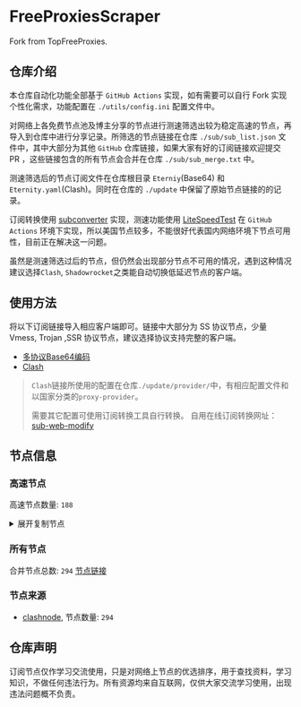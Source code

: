 # FreeProxiesScraper

Fork from TopFreeProxies.

## 仓库介绍
本仓库自动化功能全部基于 `GitHub Actions` 实现，如有需要可以自行 Fork 实现个性化需求，功能配置在 `./utils/config.ini` 配置文件中。

对网络上各免费节点池及博主分享的节点进行测速筛选出较为稳定高速的节点，再导入到仓库中进行分享记录。所筛选的节点链接在仓库 `./sub/sub_list.json` 文件中，其中大部分为其他 `GitHub` 仓库链接，如果大家有好的订阅链接欢迎提交 PR ，这些链接包含的所有节点会合并在仓库 `./sub/sub_merge.txt` 中。

测速筛选后的节点订阅文件在仓库根目录 `Eterniy`(Base64) 和 `Eternity.yaml`(Clash)。同时在仓库的 `./update` 中保留了原始节点链接的的记录。

订阅转换使用 [subconverter](https://github.com/tindy2013/subconverter) 实现，测速功能使用 [LiteSpeedTest](https://github.com/xxf098/LiteSpeedTest) 在 `GitHub Actions` 环境下实现，所以美国节点较多，不能很好代表国内网络环境下节点可用性，目前正在解决这一问题。

虽然是测速筛选过后的节点，但仍然会出现部分节点不可用的情况，遇到这种情况建议选择`Clash`, `Shadowrocket`之类能自动切换低延迟节点的客户端。

## 使用方法
将以下订阅链接导入相应客户端即可。链接中大部分为 SS 协议节点，少量 Vmess, Trojan ,SSR 协议节点，建议选择协议支持完整的客户端。

- [多协议Base64编码](https://raw.githubusercontent.com/caijh/FreeProxiesScraper/master/Eternity)
- [Clash](https://raw.githubusercontent.com/caijh/FreeProxiesScraper/master/Eternity.yaml)

>`Clash`链接所使用的配置在仓库`./update/provider/`中，有相应配置文件和以国家分类的`proxy-provider`。
>
>需要其它配置可使用订阅转换工具自行转换。
>自用在线订阅转换网址：[sub-web-modify](https://sub.v1.mk/)

## 节点信息
### 高速节点
高速节点数量: `188`
<details>
  <summary>展开复制节点</summary>

    vmess://eyJ2IjoiMiIsInBzIjoiMDQtMDAwLUpQIiwiYWRkIjoianAtMS5hbmV3c3RhcnQuY3lvdSIsInBvcnQiOiI1MDYxIiwidHlwZSI6Im5vbmUiLCJpZCI6ImIyMzcxYTEwLWUxMTUtMzg3OS1iODcyLTk1ZWFlNjFhMjJmNSIsImFpZCI6IjAiLCJuZXQiOiJ3cyIsInBhdGgiOiIvIiwiaG9zdCI6ImpwLTEuYW5ld3N0YXJ0LmN5b3UiLCJ0bHMiOiJ0bHMifQ==
    vmess://eyJ2IjoiMiIsInBzIjoiMDQtMDAzLU5PV0hFUkUiLCJhZGQiOiJ1czYtMS5hbmV3c3RhcnQuY3lvdSIsInBvcnQiOiI1MDYxIiwidHlwZSI6Im5vbmUiLCJpZCI6ImIyMzcxYTEwLWUxMTUtMzg3OS1iODcyLTk1ZWFlNjFhMjJmNSIsImFpZCI6IjAiLCJuZXQiOiJ3cyIsInBhdGgiOiIvIiwiaG9zdCI6InVzNi0xLmFuZXdzdGFydC5jeW91IiwidGxzIjoidGxzIn0=
    vmess://eyJ2IjoiMiIsInBzIjoiMDQtMDA0LVJFTEFZIiwiYWRkIjoiczMuZGItbGluazAxLnRvcCIsInBvcnQiOiIyMDUyIiwidHlwZSI6Im5vbmUiLCJpZCI6ImM0MGZjYmY1LWQxOGUtM2QxNi1iZjQ1LWZiMTdlM2E2NWI4OSIsImFpZCI6IjAiLCJuZXQiOiJ3cyIsInBhdGgiOiIvZGFiYWkuaW4xMDQuMTYuMjIuMTcyIiwiaG9zdCI6InMzLmRiLWxpbmswMS50b3AiLCJ0bHMiOiIifQ==
    vmess://eyJ2IjoiMiIsInBzIjoiMDQtMDA1LVJFTEFZIiwiYWRkIjoiczQuY24tZGIudG9wIiwicG9ydCI6IjIwNTIiLCJ0eXBlIjoibm9uZSIsImlkIjoiYzQwZmNiZjUtZDE4ZS0zZDE2LWJmNDUtZmIxN2UzYTY1Yjg5IiwiYWlkIjoiMCIsIm5ldCI6IndzIiwicGF0aCI6Ii9kYWJhaS5pbjEwNC4yMC41OC45MyIsImhvc3QiOiJzNC5jbi1kYi50b3AiLCJ0bHMiOiIifQ==
    vmess://eyJ2IjoiMiIsInBzIjoiMDQtMDA2LVJFTEFZIiwiYWRkIjoiczIuZGItbGluazAxLnRvcCIsInBvcnQiOiI4ODgwIiwidHlwZSI6Im5vbmUiLCJpZCI6ImM0MGZjYmY1LWQxOGUtM2QxNi1iZjQ1LWZiMTdlM2E2NWI4OSIsImFpZCI6IjAiLCJuZXQiOiJ3cyIsInBhdGgiOiIvZGFiYWkuaW4xMDQuMTguMTY2LjE4NyIsImhvc3QiOiJzMi5kYi1saW5rMDEudG9wIiwidGxzIjoiIn0=
    vmess://eyJ2IjoiMiIsInBzIjoiMDQtMDA3LVJFTEFZIiwiYWRkIjoiczEuZGItbGluazAxLnRvcCIsInBvcnQiOiIyMDUyIiwidHlwZSI6Im5vbmUiLCJpZCI6ImM0MGZjYmY1LWQxOGUtM2QxNi1iZjQ1LWZiMTdlM2E2NWI4OSIsImFpZCI6IjAiLCJuZXQiOiJ3cyIsInBhdGgiOiIvZGFiYWkuaW4xMDQuMjEuMTIyLjY1IiwiaG9zdCI6InMxLmRiLWxpbmswMS50b3AiLCJ0bHMiOiIifQ==
    vmess://eyJ2IjoiMiIsInBzIjoiMDQtMDA4LVJFTEFZIiwiYWRkIjoiczQuZGItbGluazAxLnRvcCIsInBvcnQiOiIyMDUyIiwidHlwZSI6Im5vbmUiLCJpZCI6ImM0MGZjYmY1LWQxOGUtM2QxNi1iZjQ1LWZiMTdlM2E2NWI4OSIsImFpZCI6IjAiLCJuZXQiOiJ3cyIsInBhdGgiOiIvZGFiYWkuaW4xNzIuNjcuNTAuMTIyIiwiaG9zdCI6InM0LmRiLWxpbmswMS50b3AiLCJ0bHMiOiIifQ==
    vmess://eyJ2IjoiMiIsInBzIjoiMDQtMDA5LVJFTEFZIiwiYWRkIjoiczMuY24tZGIudG9wIiwicG9ydCI6IjIwODYiLCJ0eXBlIjoibm9uZSIsImlkIjoiYzQwZmNiZjUtZDE4ZS0zZDE2LWJmNDUtZmIxN2UzYTY1Yjg5IiwiYWlkIjoiMCIsIm5ldCI6IndzIiwicGF0aCI6Ii9kYWJhaS5pbjE3Mi42Ny4zLjI3IiwiaG9zdCI6InMzLmNuLWRiLnRvcCIsInRscyI6IiJ9
    vmess://eyJ2IjoiMiIsInBzIjoiMDQtMDEwLVJFTEFZIiwiYWRkIjoiczIuZGItbGluazAxLnRvcCIsInBvcnQiOiIyMDg2IiwidHlwZSI6Im5vbmUiLCJpZCI6ImM0MGZjYmY1LWQxOGUtM2QxNi1iZjQ1LWZiMTdlM2E2NWI4OSIsImFpZCI6IjAiLCJuZXQiOiJ3cyIsInBhdGgiOiIvZGFiYWkuaW4xNzIuNjQuNDUuMTQ4IiwiaG9zdCI6InMyLmRiLWxpbmswMS50b3AiLCJ0bHMiOiIifQ==
    trojan://b2971728-794e-37a1-a7fa-5aa6ea91f51d@43.100.9.65:443?allowInsecure=1&sni=steamcdn-a.akamaihd.net#04-110-CN
    trojan://b2971728-794e-37a1-a7fa-5aa6ea91f51d@qoi.smp-paymentservices-apple.com:8443?allowInsecure=1&sni=www.microsoft365.com#04-111-HK
    trojan://b2971728-794e-37a1-a7fa-5aa6ea91f51d@qfb.smp-paymentservices-apple.com:8443?allowInsecure=1&sni=upos-hz-mirrorakam.akamaized.net#04-112-HK
    trojan://b2971728-794e-37a1-a7fa-5aa6ea91f51d@47.245.40.60:28472?allowInsecure=1&sni=origin-a.akamaihd.net#04-113-JP
    trojan://b2971728-794e-37a1-a7fa-5aa6ea91f51d@47.245.31.103:28465?allowInsecure=1&sni=cloudsync-prod.s3.amazonaws.com#04-114-JP
    trojan://b2971728-794e-37a1-a7fa-5aa6ea91f51d@103.136.185.28:447?allowInsecure=1&sni=steampipe.akamaized.net#04-115-US
    vmess://eyJ2IjoiMiIsInBzIjoiMDQtMTE2LUNOIiwiYWRkIjoiMTIubWFtYW1hamQuc2l0ZSIsInBvcnQiOiIyMzYxMiIsInR5cGUiOiJub25lIiwiaWQiOiIxNzlkOTU0Yi1lNzZlLTNmYzEtOGRkYi00MzYzODdlYzA0YzciLCJhaWQiOiIyIiwibmV0Ijoid3MiLCJwYXRoIjoiLyIsImhvc3QiOiIxMi5tYW1hbWFqZC5zaXRlIiwidGxzIjoiIn0=
    vmess://eyJ2IjoiMiIsInBzIjoiMDQtMTE3LUNOIiwiYWRkIjoiMTcubWFtYW1hamQuc2l0ZSIsInBvcnQiOiIyMzYxNyIsInR5cGUiOiJub25lIiwiaWQiOiIxNzlkOTU0Yi1lNzZlLTNmYzEtOGRkYi00MzYzODdlYzA0YzciLCJhaWQiOiIyIiwibmV0Ijoid3MiLCJwYXRoIjoiLyIsImhvc3QiOiIxNy5tYW1hbWFqZC5zaXRlIiwidGxzIjoiIn0=
    vmess://eyJ2IjoiMiIsInBzIjoiMDQtMTE4LUNOIiwiYWRkIjoiMTEubWFtYW1hamQuc2l0ZSIsInBvcnQiOiIyMzYxMSIsInR5cGUiOiJub25lIiwiaWQiOiIxNzlkOTU0Yi1lNzZlLTNmYzEtOGRkYi00MzYzODdlYzA0YzciLCJhaWQiOiIyIiwibmV0Ijoid3MiLCJwYXRoIjoiLyIsImhvc3QiOiIxMS5tYW1hbWFqZC5zaXRlIiwidGxzIjoiIn0=
    vmess://eyJ2IjoiMiIsInBzIjoiMDQtMTE5LUNOIiwiYWRkIjoiMTkubWFtYW1hamQuc2l0ZSIsInBvcnQiOiIyMzYxOSIsInR5cGUiOiJub25lIiwiaWQiOiIxNzlkOTU0Yi1lNzZlLTNmYzEtOGRkYi00MzYzODdlYzA0YzciLCJhaWQiOiIyIiwibmV0Ijoid3MiLCJwYXRoIjoiLyIsImhvc3QiOiIxOS5tYW1hbWFqZC5zaXRlIiwidGxzIjoiIn0=
    vmess://eyJ2IjoiMiIsInBzIjoiMDQtMTIwLUNOIiwiYWRkIjoiMTYubWFtYW1hamQuc2l0ZSIsInBvcnQiOiIyMzYxNiIsInR5cGUiOiJub25lIiwiaWQiOiIxNzlkOTU0Yi1lNzZlLTNmYzEtOGRkYi00MzYzODdlYzA0YzciLCJhaWQiOiIyIiwibmV0Ijoid3MiLCJwYXRoIjoiLyIsImhvc3QiOiIxNi5tYW1hbWFqZC5zaXRlIiwidGxzIjoiIn0=
    vmess://eyJ2IjoiMiIsInBzIjoiMDQtMTIxLUNOIiwiYWRkIjoiMTgubWFtYW1hamQuc2l0ZSIsInBvcnQiOiIyMzYxOCIsInR5cGUiOiJub25lIiwiaWQiOiIxNzlkOTU0Yi1lNzZlLTNmYzEtOGRkYi00MzYzODdlYzA0YzciLCJhaWQiOiIyIiwibmV0Ijoid3MiLCJwYXRoIjoiLyIsImhvc3QiOiIxOC5tYW1hbWFqZC5zaXRlIiwidGxzIjoiIn0=
    vmess://eyJ2IjoiMiIsInBzIjoiMDQtMTIyLUNOIiwiYWRkIjoiMTUubWFtYW1hamQuc2l0ZSIsInBvcnQiOiIyMzYxNSIsInR5cGUiOiJub25lIiwiaWQiOiIxNzlkOTU0Yi1lNzZlLTNmYzEtOGRkYi00MzYzODdlYzA0YzciLCJhaWQiOiIyIiwibmV0Ijoid3MiLCJwYXRoIjoiLyIsImhvc3QiOiIxNS5tYW1hbWFqZC5zaXRlIiwidGxzIjoiIn0=
    vmess://eyJ2IjoiMiIsInBzIjoiMDQtMTIzLUNOIiwiYWRkIjoiNS5tYW1hbWFqZC5zaXRlIiwicG9ydCI6IjIzNjA1IiwidHlwZSI6Im5vbmUiLCJpZCI6IjE3OWQ5NTRiLWU3NmUtM2ZjMS04ZGRiLTQzNjM4N2VjMDRjNyIsImFpZCI6IjIiLCJuZXQiOiJ3cyIsInBhdGgiOiIvIiwiaG9zdCI6IjUubWFtYW1hamQuc2l0ZSIsInRscyI6IiJ9
    vmess://eyJ2IjoiMiIsInBzIjoiMDQtMTI0LUNOIiwiYWRkIjoiMTMubWFtYW1hamQuc2l0ZSIsInBvcnQiOiIyMzYxMyIsInR5cGUiOiJub25lIiwiaWQiOiIxNzlkOTU0Yi1lNzZlLTNmYzEtOGRkYi00MzYzODdlYzA0YzciLCJhaWQiOiIyIiwibmV0Ijoid3MiLCJwYXRoIjoiLyIsImhvc3QiOiIxMy5tYW1hbWFqZC5zaXRlIiwidGxzIjoiIn0=
    vmess://eyJ2IjoiMiIsInBzIjoiMDQtMTI1LUNOIiwiYWRkIjoiMTQubWFtYW1hamQuc2l0ZSIsInBvcnQiOiIyMzYxNCIsInR5cGUiOiJub25lIiwiaWQiOiIxNzlkOTU0Yi1lNzZlLTNmYzEtOGRkYi00MzYzODdlYzA0YzciLCJhaWQiOiIyIiwibmV0Ijoid3MiLCJwYXRoIjoiLyIsImhvc3QiOiIxNC5tYW1hbWFqZC5zaXRlIiwidGxzIjoiIn0=
    ss://YWVzLTI1Ni1jZmI6eWlqaWFuMDUwMw@43.203.219.33:443#05-133-KR
    vmess://eyJ2IjoiMiIsInBzIjoiMDUtMTM0LUNOIiwiYWRkIjoidjI1LmhlZHVpYW4ubGluayIsInBvcnQiOiIzMDgyNSIsInR5cGUiOiJub25lIiwiaWQiOiJjYmIzZjg3Ny1kMWZiLTM0NGMtODdhOS1kMTUzYmZmZDU0ODQiLCJhaWQiOiIyIiwibmV0Ijoid3MiLCJwYXRoIjoiL29vb28iLCJob3N0IjoidjI1LmhlZHVpYW4ubGluayIsInRscyI6IiJ9
    vmess://eyJ2IjoiMiIsInBzIjoiMDctMTM1LUNOIiwiYWRkIjoiMTgzLjIzOC45MC44IiwicG9ydCI6IjQ2OTIwIiwidHlwZSI6Im5vbmUiLCJpZCI6IjQxODA0OGFmLWEyOTMtNGI5OS05YjBjLTk4Y2EzNTgwZGQyNCIsImFpZCI6IjY0IiwibmV0Ijoid3MiLCJwYXRoIjoiLyIsImhvc3QiOiIiLCJ0bHMiOiIifQ==
    vmess://eyJ2IjoiMiIsInBzIjoiMDctMTM3LUNOIiwiYWRkIjoiMTEyLjEzMi4yMTUuMTIiLCJwb3J0IjoiNTAwMDIiLCJ0eXBlIjoibm9uZSIsImlkIjoiNDE4MDQ4YWYtYTI5My00Yjk5LTliMGMtOThjYTM1ODBkZDI0IiwiYWlkIjoiMCIsIm5ldCI6IndzIiwicGF0aCI6Ii8iLCJob3N0IjoiIiwidGxzIjoiIn0=
    vmess://eyJ2IjoiMiIsInBzIjoiMDctMTM4LUNOIiwiYWRkIjoiMTIwLjIxMC4yMDUuNTkiLCJwb3J0IjoiNTAwMDIiLCJ0eXBlIjoibm9uZSIsImlkIjoiNDE4MDQ4YWYtYTI5My00Yjk5LTliMGMtOThjYTM1ODBkZDI0IiwiYWlkIjoiNjQiLCJuZXQiOiJ3cyIsInBhdGgiOiIvIiwiaG9zdCI6IiIsInRscyI6IiJ9
    vmess://eyJ2IjoiMiIsInBzIjoiMDctMTM5LUNOIiwiYWRkIjoiMTIwLjI2LjU1LjIyNSIsInBvcnQiOiI1MDAwMiIsInR5cGUiOiJub25lIiwiaWQiOiI0MTgwNDhhZi1hMjkzLTRiOTktOWIwYy05OGNhMzU4MGRkMjQiLCJhaWQiOiIwIiwibmV0Ijoid3MiLCJwYXRoIjoiLyIsImhvc3QiOiIiLCJ0bHMiOiIifQ==
    trojan://da2c6761-4f08-48e8-bd98-11403dea8c35@ap-g.hinetwork.tw:27139?allowInsecure=1&sni=ap-g.hinetwork.tw#07-140-CN
    vmess://eyJ2IjoiMiIsInBzIjoiMDctMTQxLUNOIiwiYWRkIjoiNDcuMTA0LjE4Ni4xMzMiLCJwb3J0IjoiNTAwMDIiLCJ0eXBlIjoibm9uZSIsImlkIjoiNDE4MDQ4YWYtYTI5My00Yjk5LTliMGMtOThjYTM1ODBkZDI0IiwiYWlkIjoiNjQiLCJuZXQiOiJ3cyIsInBhdGgiOiIvIiwiaG9zdCI6IiIsInRscyI6IiJ9
    ss://MjAyMi1ibGFrZTMtYWVzLTEyOC1nY206TURjNU9XRmxPR00zTURGaU9URTVNdz09OlpqSmpNVFJpWkRNdE5XWmlOeTAwTUE9PQ@ssaomen.136470.xyz:59010#07-142-CN
    ss://MjAyMi1ibGFrZTMtYWVzLTEyOC1nY206TldJMllqZ3lZelUxTXpaa1l6WXpNQT09OlpqSmpNVFJpWkRNdE5XWmlOeTAwTUE9PQ@sshk01.521pokemon.com:52011#07-143-CN
    vmess://eyJ2IjoiMiIsInBzIjoiMDctMTQ0LUNOIiwiYWRkIjoiMTIwLjE5OC43MS4yMTYiLCJwb3J0IjoiNDYxNTkiLCJ0eXBlIjoibm9uZSIsImlkIjoiNDE4MDQ4YWYtYTI5My00Yjk5LTliMGMtOThjYTM1ODBkZDI0IiwiYWlkIjoiMCIsIm5ldCI6IndzIiwicGF0aCI6Ii8iLCJob3N0IjoiIiwidGxzIjoiIn0=
    ss://Y2hhY2hhMjAtaWV0Zi1wb2x5MTMwNTpwSFNSc3NjZERqeWRBdjR1@cnsg.1ga4cs.ccddn4.icu:50503#07-145-CN
    trojan://da2c6761-4f08-48e8-bd98-11403dea8c35@ap-g.hinetwork.tw:27137?allowInsecure=1&sni=ap-g.hinetwork.tw#07-146-CN
    ss://YWVzLTI1Ni1nY206S0tZNVNGNVRIRlNNWldTNA@147.78.3.137:20032#07-147-UA
    trojan://6087d8e3-ea9e-48eb-8217-6050ff752f56@il.mjt000.com:443?allowInsecure=1&sni=il.mjt000.com#07-148-GB
    ss://Y2hhY2hhMjAtaWV0Zi1wb2x5MTMwNTpZdDNaQjhEeGlWeFBpNE1n@js.yd.1.29d.cdnlinkms001.xyz:31036#07-149-CN
    ss://YWVzLTI1Ni1nY206NWQxZmNiZWUtYmE2Mi00ZjFlLThiN2QtNDYzYjc4OGE1MmE5@ca001.dogsvip.site:22002#07-150-CN
    vmess://eyJ2IjoiMiIsInBzIjoiMDctMTUxLUNOIiwiYWRkIjoiZGxnZGMudGhlY3hmY3NwLnRvcCIsInBvcnQiOiIyMTU2NCIsInR5cGUiOiJub25lIiwiaWQiOiI5ZjliMjFjMy1lM2ZjLTNlMjctYjg3OC04MmVlYWU0MDFkMTIiLCJhaWQiOiIwIiwibmV0Ijoid3MiLCJwYXRoIjoiLyIsImhvc3QiOiJkbGdkYy50aGVjeGZjc3AudG9wIiwidGxzIjoiIn0=
    vmess://eyJ2IjoiMiIsInBzIjoiMDctMTUyLUNOIiwiYWRkIjoiMTEyLjY1LjkyLjIwIiwicG9ydCI6IjQ1MjAwIiwidHlwZSI6Im5vbmUiLCJpZCI6IjNiYjdlODI2LTZiYzgtNDNlYy1hMjJiLWM2NWQ4ZjMwYzRlNSIsImFpZCI6IjAiLCJuZXQiOiJ3cyIsInBhdGgiOiIvIiwiaG9zdCI6IiIsInRscyI6IiJ9
    ss://YWVzLTI1Ni1jZmI6ZjhmN2FDemNQS2JzRjhwMw@37.19.203.147:989#07-153-BG
    ss://MjAyMi1ibGFrZTMtYWVzLTI1Ni1nY206WkdGaE5UQmpPVFl6TXpneE16VXhNek0wTkRJMlpqUTVaamN4TnpKaFkyRT06WW1FM1lUQm1NekF0TURjd01TMDBZVEUyTFdFd1pEa3ROR1UwWldFM01XWT0@gdcm.cqrmv.cn:36916#07-154-CN
    vmess://eyJ2IjoiMiIsInBzIjoiMDctMTU1LVJFTEFZIiwiYWRkIjoiY2xvdWRnZXRzZXJ2aWNlLm1jbG91ZHNlcnZpY2Uuc2l0ZSIsInBvcnQiOiI0NDMiLCJ0eXBlIjoibm9uZSIsImlkIjoiMmMzMjk1ODUtNjdhOC00OThiLThkMzgtMTc2ZGFjODA2YmM3IiwiYWlkIjoiMCIsIm5ldCI6IndzIiwicGF0aCI6Ii9saW5rd3MiLCJob3N0IjoiY2xvdWRnZXRzZXJ2aWNlLm1jbG91ZHNlcnZpY2Uuc2l0ZSIsInRscyI6InRscyJ9
    ss://Y2hhY2hhMjAtaWV0Zi1wb2x5MTMwNTo2ZTNhY2NmNC02NmM5LTRmMTgtOGU3Zi01NjU1MWVkNDBmMjI@cnamepc02-d2zdrzg6ilecsynk.besttarik.com:51091#07-156-CN
    trojan://da2c6761-4f08-48e8-bd98-11403dea8c35@ap-c.hinetwork.tw:27125?allowInsecure=1&sni=ap-c.hinetwork.tw#07-157-CN
    trojan://da2c6761-4f08-48e8-bd98-11403dea8c35@ap-g.hinetwork.tw:27136?allowInsecure=1&sni=ap-g.hinetwork.tw#07-158-CN
    trojan://da2c6761-4f08-48e8-bd98-11403dea8c35@ap-c.hinetwork.tw:27126?allowInsecure=1&sni=ap-c.hinetwork.tw#07-159-CN
    trojan://8ad9c6ab-fdc6-3e76-a97b-b9672e651237@cave-other.04z3susick.download:41548?allowInsecure=1&sni=cloudflare.node-ssl.cdn-alibaba.com#07-160-CN
    trojan://786334e7-dd13-4ef2-8efe-306c46cb8cf0@kz.mjt000.com:443?allowInsecure=1&sni=kz.mjt000.com#07-161-GB
    trojan://55f2afab-bc41-4231-b725-76bef15c3cf7@lm.kaiqsz.com:55799?allowInsecure=1&sni=mmbiz10.redapricotcloud.com#07-162-CN
    ss://YWVzLTI1Ni1nY206RTVLMENTRlVOTzVKSUtETQ@91.148.134.106:20005#07-163-CO
    trojan://da2c6761-4f08-48e8-bd98-11403dea8c35@ap-g.hinetwork.tw:27145?allowInsecure=1&sni=ap-g.hinetwork.tw#07-164-CN
    ss://Y2hhY2hhMjAtaWV0Zi1wb2x5MTMwNToxN2NmYzE3Mi1iODU4LTQ3MWQtOTc2Yy0xMTUyNTc4M2E4N2Y@cnamelm-dwzksl7kzye3rdby.bestcassoulet.com:40082#07-165-CN
    ss://Y2hhY2hhMjAtaWV0Zi1wb2x5MTMwNTpZdDNaQjhEeGlWeFBpNE1n@js.yd.1.29d.cdnlinkms001.xyz:25332#07-166-CN
    trojan://da2c6761-4f08-48e8-bd98-11403dea8c35@ap-g.hinetwork.tw:27147?allowInsecure=1&sni=ap-g.hinetwork.tw#07-167-CN
    ss://YWVzLTI1Ni1jZmI6ZjhmN2FDemNQS2JzRjhwMw@38.165.233.93:989#07-168-PY
    ss://YWVzLTI1Ni1nY206M2VlOTBhYTktODgzMS00ZWEzLTk0MjUtYzM2MTA5MGE5Mzhk@zf1.10101251.xyz:64931#07-169-CN
    ss://MjAyMi1ibGFrZTMtYWVzLTI1Ni1nY206WkdGaE5UQmpPVFl6TXpneE16VXhNek0wTkRJMlpqUTVaamN4TnpKaFkyRT06WW1FM1lUQm1NekF0TURjd01TMDBZVEUyTFdFd1pEa3ROR1UwWldFM01XWT0@gdcm.cqrmv.cn:40528#07-170-CN
    trojan://725f30d5-9f5b-343e-a98d-9dce14f2ac0b@ahcu.k1ka52.ccddn4.icu:65159?allowInsecure=1&sni=dl.hncudehet.cc.tjcct.xyz#07-171-CN
    vmess://eyJ2IjoiMiIsInBzIjoiMDctMTcyLVJFTEFZIiwiYWRkIjoidjM0LmVtb3llcy50b3AiLCJwb3J0IjoiODQ0MyIsInR5cGUiOiJub25lIiwiaWQiOiIwOGIyNGQ4ZC0xMGFiLTRjNWEtOTkwZS00ZTBlMTk0ODcwYWYiLCJhaWQiOiIwIiwibmV0Ijoid3MiLCJwYXRoIjoiLyIsImhvc3QiOiJ2MzQuZW1veWVzLnRvcCIsInRscyI6InRscyJ9
    vmess://eyJ2IjoiMiIsInBzIjoiMDctMTczLVJFTEFZIiwiYWRkIjoidjM0LmVtb3llcy50b3AiLCJwb3J0IjoiODQ0MyIsInR5cGUiOiJub25lIiwiaWQiOiI0OTFjMGY2My03MWVkLTRiZWQtODg4Ni00MjE0MDI2ZTdiNjIiLCJhaWQiOiIwIiwibmV0Ijoid3MiLCJwYXRoIjoiLyIsImhvc3QiOiJ2MzQuZW1veWVzLnRvcCIsInRscyI6InRscyJ9
    ss://YWVzLTI1Ni1jZmI6ZjhmN2FDemNQS2JzRjhwMw@185.153.197.5:989#07-174-MD
    trojan://da2c6761-4f08-48e8-bd98-11403dea8c35@ap-g.hinetwork.tw:27149?allowInsecure=1&sni=ap-g.hinetwork.tw#07-175-CN
    ss://YWVzLTI1Ni1jZmI6ZjhmN2FDemNQS2JzRjhwMw@91.132.94.200:989#07-176-SI
    ss://Y2hhY2hhMjAtaWV0Zi1wb2x5MTMwNTpmZDViZDFiYy1lYjQ2LTRjOTgtODljOC02NTUwNDRmOTZkNTM@33596250-29a8-431e-af9e-5e731b9e3d0a.zhongzhuan.076299.xyz:28910#07-177-CN
    vmess://eyJ2IjoiMiIsInBzIjoiMDctMTc4LVNHIiwiYWRkIjoiMzguNDcuMTc2LjI1MSIsInBvcnQiOiI1NjA1MSIsInR5cGUiOiJub25lIiwiaWQiOiIyYmNhMzU2OS0wNjYyLTQ3ZjctZmRmOC00MjFmMzBlNzFmNDQiLCJhaWQiOiIwIiwibmV0Ijoid3MiLCJwYXRoIjoiLyIsImhvc3QiOiIiLCJ0bHMiOiIifQ==
    vmess://eyJ2IjoiMiIsInBzIjoiMDctMTc5LUNOIiwiYWRkIjoiMTgzLjIzNi41MS4zOCIsInBvcnQiOiI0MTMwMiIsInR5cGUiOiJub25lIiwiaWQiOiI0MTgwNDhhZi1hMjkzLTRiOTktOWIwYy05OGNhMzU4MGRkMjQiLCJhaWQiOiIwIiwibmV0Ijoid3MiLCJwYXRoIjoiLyIsImhvc3QiOiIiLCJ0bHMiOiIifQ==
    ss://Y2hhY2hhMjAtaWV0Zi1wb2x5MTMwNTo5ZjE3MzQ2Zi1mNmJlLTM3OTctYTFhNy04Y2M4OWZiZjBlYzE@iecn.cutecloud.link:52804#07-180-CN
    ss://MjAyMi1ibGFrZTMtYWVzLTEyOC1nY206Wm1ZelpqSTVNemszWVRRMk0yVXlOQT09OlpqSmpNVFJpWkRNdE5XWmlOeTAwTUE9PQ@ssjianpusai.136470.xyz:59021#07-181-CN
    trojan://8ad9c6ab-fdc6-3e76-a97b-b9672e651237@cave-other.04z3susick.download:41558?allowInsecure=1&sni=cloudflare.node-ssl.cdn-alibaba.com#07-182-CN
    ss://MjAyMi1ibGFrZTMtYWVzLTI1Ni1nY206WkdGaE5UQmpPVFl6TXpneE16VXhNek0wTkRJMlpqUTVaamN4TnpKaFkyRT06WW1FM1lUQm1NekF0TURjd01TMDBZVEUyTFdFd1pEa3ROR1UwWldFM01XWT0@gdcm.cqrmv.cn:32561#07-183-CN
    vmess://eyJ2IjoiMiIsInBzIjoiMDctMTg0LUNOIiwiYWRkIjoidjM1LmhlZHVpYW4ubGluayIsInBvcnQiOiIzMDgzNSIsInR5cGUiOiJub25lIiwiaWQiOiJjYmIzZjg3Ny1kMWZiLTM0NGMtODdhOS1kMTUzYmZmZDU0ODQiLCJhaWQiOiIyIiwibmV0Ijoid3MiLCJwYXRoIjoiL29vb28iLCJob3N0IjoidjM1LmhlZHVpYW4ubGluayIsInRscyI6IiJ9
    ss://Y2hhY2hhMjAtaWV0Zi1wb2x5MTMwNToxN2NmYzE3Mi1iODU4LTQ3MWQtOTc2Yy0xMTUyNTc4M2E4N2Y@cnamelm-dwzksl7kzye3rdby.bestcassoulet.com:40083#07-185-CN
    ss://Y2hhY2hhMjAtaWV0Zi1wb2x5MTMwNTo2ZTNhY2NmNC02NmM5LTRmMTgtOGU3Zi01NjU1MWVkNDBmMjI@cnamelm-dwzksl7kzye3rdby.bestcassoulet.com:51081#07-186-CN
    ss://Y2hhY2hhMjAtaWV0Zi1wb2x5MTMwNTpZdDNaQjhEeGlWeFBpNE1n@js.yd.1.29d.cdnlinkms001.xyz:25343#07-187-CN
    trojan://ab33eed0-4684-11f0-8b81-1239d0255272@usa.test3.net:443?allowInsecure=1#07-188-US
    trojan://9e937610-4684-11f0-a6b2-1239d0255272@usa.test3.net:443?allowInsecure=1#07-189-US
    trojan://8e2a3980-4684-11f0-b76c-1239d0255272@usa.test3.net:443?allowInsecure=1#07-190-US
    vmess://eyJ2IjoiMiIsInBzIjoiMDctMTkxLUNOIiwiYWRkIjoidGsuaHpsdC50a2RkbnMueHl6IiwicG9ydCI6IjIyNjQxIiwidHlwZSI6Im5vbmUiLCJpZCI6Ijk4ZTk2YzlmLTRiYjMtMzlkNC05YTJjLWZhYzA0MjU3ZjdjNyIsImFpZCI6IjIiLCJuZXQiOiJ3cyIsInBhdGgiOiIvIiwiaG9zdCI6InRrLmh6bHQudGtkZG5zLnh5eiIsInRscyI6InRscyJ9
    vmess://eyJ2IjoiMiIsInBzIjoiMDctMTkyLVJFTEFZIiwiYWRkIjoiQ0NWZmJndDY2N3l1SS45OTk4NjQuWHlaIiwicG9ydCI6IjQ0MyIsInR5cGUiOiJub25lIiwiaWQiOiJlY2IzMTk0Ni1iODFkLTRlMzctYmZkOS0yZWI3ZmE1YzRlNTIiLCJhaWQiOiIwIiwibmV0Ijoid3MiLCJwYXRoIjoiL0JiY2tyS3NidjIyUEsxcXUyVHZNIiwiaG9zdCI6IkNDVmZiZ3Q2Njd5dUkuOTk5ODY0Llh5WiIsInRscyI6InRscyJ9
    ss://Y2hhY2hhMjAtaWV0Zi1wb2x5MTMwNToxN2NmYzE3Mi1iODU4LTQ3MWQtOTc2Yy0xMTUyNTc4M2E4N2Y@cnamepc03-ndtabspegg7plp3p.coffeehouse.wiki:40070#07-194-CN
    vmess://eyJ2IjoiMiIsInBzIjoiMDctMTk1LUNOIiwiYWRkIjoiMTEyLjY1LjkyLjIwIiwicG9ydCI6IjQ1MjUxIiwidHlwZSI6Im5vbmUiLCJpZCI6IjQ2OWUwYjMxLTMwYzMtNGRhYi04MDBkLTcxMTIzMjYzNGNlMSIsImFpZCI6IjAiLCJuZXQiOiJ3cyIsInBhdGgiOiIvIiwiaG9zdCI6IiIsInRscyI6IiJ9
    trojan://af4476cc-7ad0-4aec-999a-97f70bc9de99@lbsh.bnnodeservice.com:34001?allowInsecure=1&sni=cert.bitbyte.one#07-196-CN
    vmess://eyJ2IjoiMiIsInBzIjoiMDctMTk3LUNOIiwiYWRkIjoiMTExLjI2LjEwOS43OSIsInBvcnQiOiIzMDgwNyIsInR5cGUiOiJub25lIiwiaWQiOiJjYmIzZjg3Ny1kMWZiLTM0NGMtODdhOS1kMTUzYmZmZDU0ODQiLCJhaWQiOiIyIiwibmV0Ijoid3MiLCJwYXRoIjoiL29vb28iLCJob3N0IjoiIiwidGxzIjoiIn0=
    vmess://eyJ2IjoiMiIsInBzIjoiMDctMTk4LUNOIiwiYWRkIjoidjcuaGVkdWlhbi5saW5rIiwicG9ydCI6IjMwODA3IiwidHlwZSI6Im5vbmUiLCJpZCI6ImNiYjNmODc3LWQxZmItMzQ0Yy04N2E5LWQxNTNiZmZkNTQ4NCIsImFpZCI6IjIiLCJuZXQiOiJ3cyIsInBhdGgiOiIvb29vbyIsImhvc3QiOiJ2Ny5oZWR1aWFuLmxpbmsiLCJ0bHMiOiIifQ==
    vmess://eyJ2IjoiMiIsInBzIjoiMDctMTk5LUNOIiwiYWRkIjoiMTEyLjY1LjkyLjIwIiwicG9ydCI6IjQ1MjAyIiwidHlwZSI6Im5vbmUiLCJpZCI6IjNiYjdlODI2LTZiYzgtNDNlYy1hMjJiLWM2NWQ4ZjMwYzRlNSIsImFpZCI6IjAiLCJuZXQiOiJ3cyIsInBhdGgiOiIvIiwiaG9zdCI6IiIsInRscyI6IiJ9
    trojan://725f30d5-9f5b-343e-a98d-9dce14f2ac0b@shcuac.aag436.ccddn4.icu:4700?allowInsecure=1&sni=dl.shcuusdp.cc.tjcct.xyz#07-200-CN
    trojan://725f30d5-9f5b-343e-a98d-9dce14f2ac0b@shcuac.aag437.ccddn4.icu:65401?allowInsecure=1&sni=dl.shcuusan9.cc.tjcct.xyz#07-201-CN
    trojan://d6b8011a-c725-435a-9fec-bf6d3530392c@194.53.53.249:2083?allowInsecure=1&ws=1&wspath=%2525252F#07-202-RELAY
    trojan://bd77bfe8-e0f3-11ec-bd7c-f23c913c8d2b@e312e558-sxusg0-t3f7qr-141tv.cu.plebai.net:15229?allowInsecure=1&sni=e312e558-sxusg0-t3f7qr-141tv.cu.plebai.net#07-203-CN
    trojan://a305ac08-d136-11ee-b6db-f23c91cfbbc9@5e086b44-swkhs0-t4cy3j-1qkeg.cu.plebai.net:15229?allowInsecure=1&sni=5e086b44-swkhs0-t4cy3j-1qkeg.cu.plebai.net#07-204-CN
    ss://MjAyMi1ibGFrZTMtYWVzLTEyOC1nY206TVRBMlpUY3dORFZqWmpVMVptUXpOdz09Ok5XVTJZekE1Tm1RdE56UTFPQzAwT1E9PQ@ssus03.521pokemon.com:56013#07-205-CN
    vmess://eyJ2IjoiMiIsInBzIjoiMDctMjA2LUNOIiwiYWRkIjoiMTEyLjY1LjkyLjIwIiwicG9ydCI6IjQ1Mjc1IiwidHlwZSI6Im5vbmUiLCJpZCI6IjQ2OWUwYjMxLTMwYzMtNGRhYi04MDBkLTcxMTIzMjYzNGNlMSIsImFpZCI6IjAiLCJuZXQiOiJ3cyIsInBhdGgiOiIvIiwiaG9zdCI6IiIsInRscyI6IiJ9
    vmess://eyJ2IjoiMiIsInBzIjoiMDctMjA3LUNOIiwiYWRkIjoidjM2LmhlZHVpYW4ubGluayIsInBvcnQiOiIzMDgzNiIsInR5cGUiOiJub25lIiwiaWQiOiJjYmIzZjg3Ny1kMWZiLTM0NGMtODdhOS1kMTUzYmZmZDU0ODQiLCJhaWQiOiIyIiwibmV0Ijoid3MiLCJwYXRoIjoiL29vb28iLCJob3N0IjoidjM2LmhlZHVpYW4ubGluayIsInRscyI6IiJ9
    ss://YWVzLTI1Ni1nY206VFA1VDRKUUg1UzhKTFM1MA@109.104.154.131:20000#07-208-NL
    ss://MjAyMi1ibGFrZTMtYWVzLTEyOC1nY206TmpGaU56a3pZV0l5TWpoaFpqQmpZdz09OlpqSmpNVFJpWkRNdE5XWmlOeTAwTUE9PQ@sshelan.136470.xyz:59008#07-209-CN
    ss://Y2hhY2hhMjAtaWV0Zi1wb2x5MTMwNTpMTVNOaDIxVHJYalIyb2syNVEybkU4RU5UMnpvQm1QdmthM1JDQ1VBSFpFTENuV29la1ZqdmFmODlxd2NSa2RieEVmZXAyYmMyYVV0bW54cXZGMWF5UVJlejFKSGpVTGo@exchange.gameaurela.click:52952#07-210-NL
    ss://Y2hhY2hhMjAtaWV0Zi1wb2x5MTMwNTpMTVNOaDIxVHJYalIyb2syNVEybkU4RU5UMnpvQm1QdmthM1JDQ1VBSFpFTENuV29la1ZqdmFmODlxd2NSa2RieEVmZXAyYmMyYVV0bW54cXZGMWF5UVJlejFKSGpVTGo@141.98.4.67:52952#07-211-NL
    ss://Y2hhY2hhMjAtaWV0Zi1wb2x5MTMwNTpnU0hiTlRLV3U0UUx4M2lNako3S0JT@203.25.108.78:44591#07-212-RO
    ss://Y2hhY2hhMjAtaWV0Zi1wb2x5MTMwNTp3WktrY3FuSGtvQjY0QTF1cEE0SzFN@77.246.98.67:4343#07-213-NL
    trojan://786334e7-dd13-4ef2-8efe-306c46cb8cf0@pt.mjt000.com:443?allowInsecure=1&sni=pt.mjt000.com#07-214-GB
    ss://Y2hhY2hhMjAtaWV0Zi1wb2x5MTMwNTo2ZTNhY2NmNC02NmM5LTRmMTgtOGU3Zi01NjU1MWVkNDBmMjI@cnamelm-dwzksl7kzye3rdby.bestcassoulet.com:51083#07-215-CN
    trojan://1d99eb06-8f7c-4296-8c84-1e57084579a5@iepl01.tube-cat.com:20029?allowInsecure=1&sni=VN.catxstar.com#07-216-NOWHERE
    ss://YWVzLTI1Ni1jZmI6WG44aktkbURNMDBJZU8lIyQjZkpBTXRzRUFFVU9wSC9ZV1l0WXFERm5UMFNW@103.186.154.28:38388#07-217-VN
    ss://YWVzLTI1Ni1jZmI6WG44aktkbURNMDBJZU8lIyQjZkpBTXRzRUFFVU9wSC9ZV1l0WXFERm5UMFNW@103.186.154.18:38388#07-218-VN
    vmess://eyJ2IjoiMiIsInBzIjoiMDctMjE5LUNOIiwiYWRkIjoicHB5LWJvYXJkdjIuMDJpanA0dW9zMS5kb3dubG9hZCIsInBvcnQiOiIyNjEzMyIsInR5cGUiOiJub25lIiwiaWQiOiJhYTE1Yjk3YS0yNGIxLTNhMzEtODI0YS1iYzUyZjVhMTViYWMiLCJhaWQiOiIwIiwibmV0Ijoid3MiLCJwYXRoIjoiLyIsImhvc3QiOiJwcHktYm9hcmR2Mi4wMmlqcDR1b3MxLmRvd25sb2FkIiwidGxzIjoiIn0=
    ss://YWVzLTI1Ni1jZmI6eWlqaWFuMDUwMw@13.125.35.232:443#07-220-KR
    ss://YWVzLTI1Ni1nY206ZTIyYjg5YWUtNjk5Ni00ODI0LWFjMzEtNjEwYWM3MzQ5ZTZh@zf2.10101251.xyz:30524#07-221-CN
    ss://MjAyMi1ibGFrZTMtYWVzLTI1Ni1nY206WkdGaE5UQmpPVFl6TXpneE16VXhNek0wTkRJMlpqUTVaamN4TnpKaFkyRT06WW1FM1lUQm1NekF0TURjd01TMDBZVEUyTFdFd1pEa3ROR1UwWldFM01XWT0@gdcm.cqrmv.cn:42071#07-222-CN
    trojan://2b1ed981-6547-4094-998b-06a3323d6f6c@120.233.44.201:21181?allowInsecure=1&sni=k31.tudou211.com#07-223-CN
    trojan://32beaca7-84be-11ef-bb6b-bc241111d95d@js.wnwwv.cn:45837?allowInsecure=1&sni=sin.cloudfisher.xyz#07-224-CN
    vmess://eyJ2IjoiMiIsInBzIjoiMDctMjI1LUNOIiwiYWRkIjoiMTIwLjE5OS44My4yNDAiLCJwb3J0IjoiNDUyNDQiLCJ0eXBlIjoibm9uZSIsImlkIjoiNDY5ZTBiMzEtMzBjMy00ZGFiLTgwMGQtNzExMjMyNjM0Y2UxIiwiYWlkIjoiMCIsIm5ldCI6IndzIiwicGF0aCI6Ii8iLCJob3N0IjoiIiwidGxzIjoiIn0=
    vmess://eyJ2IjoiMiIsInBzIjoiMDgtMjI2LUNOIiwiYWRkIjoieGRkLmRhc2h1YWkuY3lvdSIsInBvcnQiOiI0NTA3NSIsInR5cGUiOiJub25lIiwiaWQiOiI3YzdiMDc0Yy0wZDEwLTRlZDctOGYwNi04ZDcyNGM2ZmNiZDUiLCJhaWQiOiIwIiwibmV0Ijoid3MiLCJwYXRoIjoiLyIsImhvc3QiOiJ4ZGQuZGFzaHVhaS5jeW91IiwidGxzIjoiIn0=
    vmess://eyJ2IjoiMiIsInBzIjoiMDgtMjI3LU5PV0hFUkUiLCJhZGQiOiJoYWEuZGFzaHVhaS5jeW91IiwicG9ydCI6IjQ1MDU0IiwidHlwZSI6Im5vbmUiLCJpZCI6IjdjN2IwNzRjLTBkMTAtNGVkNy04ZjA2LThkNzI0YzZmY2JkNSIsImFpZCI6IjAiLCJuZXQiOiJ3cyIsInBhdGgiOiIvIiwiaG9zdCI6ImhhYS5kYXNodWFpLmN5b3UiLCJ0bHMiOiIifQ==
    ss://Y2hhY2hhMjAtaWV0Zi1wb2x5MTMwNTplOThkM2MzOS1hZDQxLTRiZjYtYmUyNC05ODJiOTM3MmYzNjE@gz.pddwdf.store:19191#08-229-CN
    vmess://eyJ2IjoiMiIsInBzIjoiMDgtMjMxLU5PV0hFUkUiLCJhZGQiOiJoYWEuZGFzaHVhaS5jeW91IiwicG9ydCI6IjQ1MDU4IiwidHlwZSI6Im5vbmUiLCJpZCI6IjdjN2IwNzRjLTBkMTAtNGVkNy04ZjA2LThkNzI0YzZmY2JkNSIsImFpZCI6IjAiLCJuZXQiOiJ3cyIsInBhdGgiOiIvIiwiaG9zdCI6ImhhYS5kYXNodWFpLmN5b3UiLCJ0bHMiOiIifQ==
    vmess://eyJ2IjoiMiIsInBzIjoiMDgtMjM0LUNOIiwiYWRkIjoieGRkLmRhc2h1YWkuY3lvdSIsInBvcnQiOiI0NTA2NyIsInR5cGUiOiJub25lIiwiaWQiOiI3YzdiMDc0Yy0wZDEwLTRlZDctOGYwNi04ZDcyNGM2ZmNiZDUiLCJhaWQiOiIwIiwibmV0Ijoid3MiLCJwYXRoIjoiLyIsImhvc3QiOiJ4ZGQuZGFzaHVhaS5jeW91IiwidGxzIjoiIn0=
    vmess://eyJ2IjoiMiIsInBzIjoiMDgtMjM2LVJVIiwiYWRkIjoiNDUuMTQ3LjIwMS4yMzEiLCJwb3J0IjoiMjAwNjAiLCJ0eXBlIjoibm9uZSIsImlkIjoiNDg3ZmI1NTctOTQ3OC00NTM0LTgyZTYtZWJkODJmOThhZWI0IiwiYWlkIjoiMCIsIm5ldCI6IndzIiwicGF0aCI6Ii8iLCJob3N0IjoiIiwidGxzIjoiIn0=
    ss://Y2hhY2hhMjAtaWV0Zi1wb2x5MTMwNTplOThkM2MzOS1hZDQxLTRiZjYtYmUyNC05ODJiOTM3MmYzNjE@gz.pddwdf.store:43796#08-241-CN
    vmess://eyJ2IjoiMiIsInBzIjoiMDgtMjQyLUNOIiwiYWRkIjoieGRkLmRhc2h1YWkuY3lvdSIsInBvcnQiOiI0NTA3NyIsInR5cGUiOiJub25lIiwiaWQiOiI3YzdiMDc0Yy0wZDEwLTRlZDctOGYwNi04ZDcyNGM2ZmNiZDUiLCJhaWQiOiIwIiwibmV0Ijoid3MiLCJwYXRoIjoiLyIsImhvc3QiOiJ4ZGQuZGFzaHVhaS5jeW91IiwidGxzIjoiIn0=
    ss://Y2hhY2hhMjAtaWV0Zi1wb2x5MTMwNTplOThkM2MzOS1hZDQxLTRiZjYtYmUyNC05ODJiOTM3MmYzNjE@gz.pddwdf.store:37735#08-243-CN
    ss://Y2hhY2hhMjAtaWV0Zi1wb2x5MTMwNTplOThkM2MzOS1hZDQxLTRiZjYtYmUyNC05ODJiOTM3MmYzNjE@gz.pddwdf.store:28771#08-245-CN
    ss://Y2hhY2hhMjAtaWV0Zi1wb2x5MTMwNTplOThkM2MzOS1hZDQxLTRiZjYtYmUyNC05ODJiOTM3MmYzNjE@gz.pddwdf.store:54023#08-247-CN
    ss://Y2hhY2hhMjAtaWV0Zi1wb2x5MTMwNTplOThkM2MzOS1hZDQxLTRiZjYtYmUyNC05ODJiOTM3MmYzNjE@gz.pddwdf.store:16130#08-249-CN
    ss://Y2hhY2hhMjAtaWV0Zi1wb2x5MTMwNTplOThkM2MzOS1hZDQxLTRiZjYtYmUyNC05ODJiOTM3MmYzNjE@sh.pddwdf.store:19509#08-252-CN
    vmess://eyJ2IjoiMiIsInBzIjoiMDgtMjUzLU5PV0hFUkUiLCJhZGQiOiJoYWEuZGFzaHVhaS5jeW91IiwicG9ydCI6IjQ1MDY2IiwidHlwZSI6Im5vbmUiLCJpZCI6IjdjN2IwNzRjLTBkMTAtNGVkNy04ZjA2LThkNzI0YzZmY2JkNSIsImFpZCI6IjAiLCJuZXQiOiJ3cyIsInBhdGgiOiIvIiwiaG9zdCI6ImhhYS5kYXNodWFpLmN5b3UiLCJ0bHMiOiIifQ==
    vmess://eyJ2IjoiMiIsInBzIjoiMDgtMjU1LVJVIiwiYWRkIjoiNDUuMTQ3LjIwMS4yMzEiLCJwb3J0IjoiMjMxMDAiLCJ0eXBlIjoibm9uZSIsImlkIjoiN2Q4ZDI4MWQtM2ZmZC00NzAyLThkNGItOGUwNjEwYzM0ZGNhIiwiYWlkIjoiMCIsIm5ldCI6IndzIiwicGF0aCI6Ii8iLCJob3N0IjoiIiwidGxzIjoiIn0=
    ss://Y2hhY2hhMjAtaWV0Zi1wb2x5MTMwNTplOThkM2MzOS1hZDQxLTRiZjYtYmUyNC05ODJiOTM3MmYzNjE@gz.pddwdf.store:53188#08-256-CN
    vmess://eyJ2IjoiMiIsInBzIjoiMDgtMjU3LU5PV0hFUkUiLCJhZGQiOiJoYWEuZGFzaHVhaS5jeW91IiwicG9ydCI6IjQ1MDYyIiwidHlwZSI6Im5vbmUiLCJpZCI6IjdjN2IwNzRjLTBkMTAtNGVkNy04ZjA2LThkNzI0YzZmY2JkNSIsImFpZCI6IjAiLCJuZXQiOiJ3cyIsInBhdGgiOiIvIiwiaG9zdCI6ImhhYS5kYXNodWFpLmN5b3UiLCJ0bHMiOiIifQ==
    ss://Y2hhY2hhMjAtaWV0Zi1wb2x5MTMwNTplOThkM2MzOS1hZDQxLTRiZjYtYmUyNC05ODJiOTM3MmYzNjE@gz3.pddwdf.store:11159#08-258-CN
    vmess://eyJ2IjoiMiIsInBzIjoiMDgtMjYxLU5PV0hFUkUiLCJhZGQiOiJoYWEuZGFzaHVhaS5jeW91IiwicG9ydCI6IjQ1MDc4IiwidHlwZSI6Im5vbmUiLCJpZCI6IjdjN2IwNzRjLTBkMTAtNGVkNy04ZjA2LThkNzI0YzZmY2JkNSIsImFpZCI6IjAiLCJuZXQiOiJ3cyIsInBhdGgiOiIvIiwiaG9zdCI6ImhhYS5kYXNodWFpLmN5b3UiLCJ0bHMiOiIifQ==
    vmess://eyJ2IjoiMiIsInBzIjoiMDgtMjYzLUNOIiwiYWRkIjoieGRkLmRhc2h1YWkuY3lvdSIsInBvcnQiOiI0NTA3MyIsInR5cGUiOiJub25lIiwiaWQiOiI3YzdiMDc0Yy0wZDEwLTRlZDctOGYwNi04ZDcyNGM2ZmNiZDUiLCJhaWQiOiIwIiwibmV0Ijoid3MiLCJwYXRoIjoiLyIsImhvc3QiOiJ4ZGQuZGFzaHVhaS5jeW91IiwidGxzIjoiIn0=
    ss://Y2hhY2hhMjAtaWV0Zi1wb2x5MTMwNTplOThkM2MzOS1hZDQxLTRiZjYtYmUyNC05ODJiOTM3MmYzNjE@gz.pddwdf.store:29434#08-265-CN
    vmess://eyJ2IjoiMiIsInBzIjoiMDgtMjY2LVJVIiwiYWRkIjoiNDUuMTQ3LjIwMS4yMzEiLCJwb3J0IjoiMjAwNjAiLCJ0eXBlIjoibm9uZSIsImlkIjoiMGU1MDczNjctNzAwYS00MjM0LTkyMzAtYTRkYzA5MDA0NWJjIiwiYWlkIjoiMCIsIm5ldCI6IndzIiwicGF0aCI6Ii8iLCJob3N0IjoiIiwidGxzIjoiIn0=
    ss://Y2hhY2hhMjAtaWV0Zi1wb2x5MTMwNTplOThkM2MzOS1hZDQxLTRiZjYtYmUyNC05ODJiOTM3MmYzNjE@sh.pddwdf.store:51835#08-267-CN
    vmess://eyJ2IjoiMiIsInBzIjoiMDgtMjY4LU5PV0hFUkUiLCJhZGQiOiJoYWEuZGFzaHVhaS5jeW91IiwicG9ydCI6IjQ1MDY0IiwidHlwZSI6Im5vbmUiLCJpZCI6IjdjN2IwNzRjLTBkMTAtNGVkNy04ZjA2LThkNzI0YzZmY2JkNSIsImFpZCI6IjAiLCJuZXQiOiJ3cyIsInBhdGgiOiIvIiwiaG9zdCI6ImhhYS5kYXNodWFpLmN5b3UiLCJ0bHMiOiIifQ==
    vmess://eyJ2IjoiMiIsInBzIjoiMDgtMjY5LUNOIiwiYWRkIjoieGRkLmRhc2h1YWkuY3lvdSIsInBvcnQiOiI0NTA3MSIsInR5cGUiOiJub25lIiwiaWQiOiI3YzdiMDc0Yy0wZDEwLTRlZDctOGYwNi04ZDcyNGM2ZmNiZDUiLCJhaWQiOiIwIiwibmV0Ijoid3MiLCJwYXRoIjoiLyIsImhvc3QiOiJ4ZGQuZGFzaHVhaS5jeW91IiwidGxzIjoiIn0=
    vmess://eyJ2IjoiMiIsInBzIjoiMDgtMjcwLU5PV0hFUkUiLCJhZGQiOiJoYWEuZGFzaHVhaS5jeW91IiwicG9ydCI6IjQ1MDUyIiwidHlwZSI6Im5vbmUiLCJpZCI6IjdjN2IwNzRjLTBkMTAtNGVkNy04ZjA2LThkNzI0YzZmY2JkNSIsImFpZCI6IjAiLCJuZXQiOiJ3cyIsInBhdGgiOiIvIiwiaG9zdCI6ImhhYS5kYXNodWFpLmN5b3UiLCJ0bHMiOiIifQ==
    vmess://eyJ2IjoiMiIsInBzIjoiMDgtMjcxLU5PV0hFUkUiLCJhZGQiOiJoYWEuZGFzaHVhaS5jeW91IiwicG9ydCI6IjQ1MDc2IiwidHlwZSI6Im5vbmUiLCJpZCI6IjdjN2IwNzRjLTBkMTAtNGVkNy04ZjA2LThkNzI0YzZmY2JkNSIsImFpZCI6IjAiLCJuZXQiOiJ3cyIsInBhdGgiOiIvIiwiaG9zdCI6ImhhYS5kYXNodWFpLmN5b3UiLCJ0bHMiOiIifQ==
    ss://Y2hhY2hhMjAtaWV0Zi1wb2x5MTMwNTplOThkM2MzOS1hZDQxLTRiZjYtYmUyNC05ODJiOTM3MmYzNjE@sh.pddwdf.store:43387#08-272-CN
    vmess://eyJ2IjoiMiIsInBzIjoiMDgtMjczLUNOIiwiYWRkIjoieGRkLmRhc2h1YWkuY3lvdSIsInBvcnQiOiI0NTA1NyIsInR5cGUiOiJub25lIiwiaWQiOiI3YzdiMDc0Yy0wZDEwLTRlZDctOGYwNi04ZDcyNGM2ZmNiZDUiLCJhaWQiOiIwIiwibmV0Ijoid3MiLCJwYXRoIjoiLyIsImhvc3QiOiJ4ZGQuZGFzaHVhaS5jeW91IiwidGxzIjoiIn0=
    ss://Y2hhY2hhMjAtaWV0Zi1wb2x5MTMwNTplOThkM2MzOS1hZDQxLTRiZjYtYmUyNC05ODJiOTM3MmYzNjE@gz.pddwdf.store:11235#08-275-CN
    vmess://eyJ2IjoiMiIsInBzIjoiMDgtMjc2LUNOIiwiYWRkIjoieGRkLmRhc2h1YWkuY3lvdSIsInBvcnQiOiI0NTA1OSIsInR5cGUiOiJub25lIiwiaWQiOiI3YzdiMDc0Yy0wZDEwLTRlZDctOGYwNi04ZDcyNGM2ZmNiZDUiLCJhaWQiOiIwIiwibmV0Ijoid3MiLCJwYXRoIjoiLyIsImhvc3QiOiJ4ZGQuZGFzaHVhaS5jeW91IiwidGxzIjoiIn0=
    vmess://eyJ2IjoiMiIsInBzIjoiMDgtMjc3LU5PV0hFUkUiLCJhZGQiOiJoYWEuZGFzaHVhaS5jeW91IiwicG9ydCI6IjQ1MDc0IiwidHlwZSI6Im5vbmUiLCJpZCI6IjdjN2IwNzRjLTBkMTAtNGVkNy04ZjA2LThkNzI0YzZmY2JkNSIsImFpZCI6IjAiLCJuZXQiOiJ3cyIsInBhdGgiOiIvIiwiaG9zdCI6ImhhYS5kYXNodWFpLmN5b3UiLCJ0bHMiOiIifQ==
    vmess://eyJ2IjoiMiIsInBzIjoiMDgtMjc4LVJVIiwiYWRkIjoiNDUuMTQ3LjIwMS4yMzEiLCJwb3J0IjoiMjMxMDAiLCJ0eXBlIjoibm9uZSIsImlkIjoiMGU1MDczNjctNzAwYS00MjM0LTkyMzAtYTRkYzA5MDA0NWJjIiwiYWlkIjoiMCIsIm5ldCI6IndzIiwicGF0aCI6Ii8iLCJob3N0IjoiIiwidGxzIjoiIn0=
    vmess://eyJ2IjoiMiIsInBzIjoiMDgtMjc5LVJVIiwiYWRkIjoiNDUuMTQ3LjIwMS4yMzEiLCJwb3J0IjoiMjAwNjAiLCJ0eXBlIjoibm9uZSIsImlkIjoiN2Q4ZDI4MWQtM2ZmZC00NzAyLThkNGItOGUwNjEwYzM0ZGNhIiwiYWlkIjoiMCIsIm5ldCI6IndzIiwicGF0aCI6Ii8iLCJob3N0IjoiIiwidGxzIjoiIn0=
    ss://Y2hhY2hhMjAtaWV0Zi1wb2x5MTMwNTplOThkM2MzOS1hZDQxLTRiZjYtYmUyNC05ODJiOTM3MmYzNjE@gz.pddwdf.store:27851#08-281-CN
    vmess://eyJ2IjoiMiIsInBzIjoiMDgtMjgyLU5PV0hFUkUiLCJhZGQiOiJoYWEuZGFzaHVhaS5jeW91IiwicG9ydCI6IjQ1MDYwIiwidHlwZSI6Im5vbmUiLCJpZCI6IjdjN2IwNzRjLTBkMTAtNGVkNy04ZjA2LThkNzI0YzZmY2JkNSIsImFpZCI6IjAiLCJuZXQiOiJ3cyIsInBhdGgiOiIvIiwiaG9zdCI6ImhhYS5kYXNodWFpLmN5b3UiLCJ0bHMiOiIifQ==
    vmess://eyJ2IjoiMiIsInBzIjoiMDgtMjg1LVJFTEFZIiwiYWRkIjoidGNpMi50aWFtb2NpLnVzLmtnIiwicG9ydCI6IjgwODAiLCJ0eXBlIjoibm9uZSIsImlkIjoiNzVjNTVkMzItMDhhMS00MzA1LWE5MjctZTgwYTg5OWM5NjI1IiwiYWlkIjoiMCIsIm5ldCI6IndzIiwicGF0aCI6Ii8iLCJob3N0IjoidGNpMi50aWFtb2NpLnVzLmtnIiwidGxzIjoiIn0=
    vmess://eyJ2IjoiMiIsInBzIjoiMDgtMjg3LUNOIiwiYWRkIjoieGRkLmRhc2h1YWkuY3lvdSIsInBvcnQiOiI0NTA2NSIsInR5cGUiOiJub25lIiwiaWQiOiI3YzdiMDc0Yy0wZDEwLTRlZDctOGYwNi04ZDcyNGM2ZmNiZDUiLCJhaWQiOiIwIiwibmV0Ijoid3MiLCJwYXRoIjoiLyIsImhvc3QiOiJ4ZGQuZGFzaHVhaS5jeW91IiwidGxzIjoiIn0=
    vmess://eyJ2IjoiMiIsInBzIjoiMDgtMjg5LUNOIiwiYWRkIjoieGRkLmRhc2h1YWkuY3lvdSIsInBvcnQiOiI0NTA1NSIsInR5cGUiOiJub25lIiwiaWQiOiI3YzdiMDc0Yy0wZDEwLTRlZDctOGYwNi04ZDcyNGM2ZmNiZDUiLCJhaWQiOiIwIiwibmV0Ijoid3MiLCJwYXRoIjoiLyIsImhvc3QiOiJ4ZGQuZGFzaHVhaS5jeW91IiwidGxzIjoiIn0=
    ss://Y2hhY2hhMjAtaWV0Zi1wb2x5MTMwNTplOThkM2MzOS1hZDQxLTRiZjYtYmUyNC05ODJiOTM3MmYzNjE@gz.pddwdf.store:40400#08-290-CN
    vmess://eyJ2IjoiMiIsInBzIjoiMDgtMjkyLUNOIiwiYWRkIjoieGRkLmRhc2h1YWkuY3lvdSIsInBvcnQiOiI0NTA2MyIsInR5cGUiOiJub25lIiwiaWQiOiI3YzdiMDc0Yy0wZDEwLTRlZDctOGYwNi04ZDcyNGM2ZmNiZDUiLCJhaWQiOiIwIiwibmV0Ijoid3MiLCJwYXRoIjoiLyIsImhvc3QiOiJ4ZGQuZGFzaHVhaS5jeW91IiwidGxzIjoiIn0=
    vmess://eyJ2IjoiMiIsInBzIjoiMDgtMjkzLU5PV0hFUkUiLCJhZGQiOiJoYWEuZGFzaHVhaS5jeW91IiwicG9ydCI6IjQ1MDU2IiwidHlwZSI6Im5vbmUiLCJpZCI6IjdjN2IwNzRjLTBkMTAtNGVkNy04ZjA2LThkNzI0YzZmY2JkNSIsImFpZCI6IjAiLCJuZXQiOiJ3cyIsInBhdGgiOiIvIiwiaG9zdCI6ImhhYS5kYXNodWFpLmN5b3UiLCJ0bHMiOiIifQ==
    ss://Y2hhY2hhMjAtaWV0Zi1wb2x5MTMwNTplOThkM2MzOS1hZDQxLTRiZjYtYmUyNC05ODJiOTM3MmYzNjE@gz.pddwdf.store:53671#08-294-CN
    ss://Y2hhY2hhMjAtaWV0Zi1wb2x5MTMwNTplOThkM2MzOS1hZDQxLTRiZjYtYmUyNC05ODJiOTM3MmYzNjE@sh.pddwdf.store:10443#08-295-CN
    ss://Y2hhY2hhMjAtaWV0Zi1wb2x5MTMwNTplOThkM2MzOS1hZDQxLTRiZjYtYmUyNC05ODJiOTM3MmYzNjE@gz.pddwdf.store:48020#08-296-CN
    ss://Y2hhY2hhMjAtaWV0Zi1wb2x5MTMwNTplOThkM2MzOS1hZDQxLTRiZjYtYmUyNC05ODJiOTM3MmYzNjE@sh.pddwdf.store:39789#08-297-CN
    vmess://eyJ2IjoiMiIsInBzIjoiMDgtMjk5LUNOIiwiYWRkIjoieGRkLmRhc2h1YWkuY3lvdSIsInBvcnQiOiI0NTA1MSIsInR5cGUiOiJub25lIiwiaWQiOiI3YzdiMDc0Yy0wZDEwLTRlZDctOGYwNi04ZDcyNGM2ZmNiZDUiLCJhaWQiOiIwIiwibmV0Ijoid3MiLCJwYXRoIjoiLyIsImhvc3QiOiJ4ZGQuZGFzaHVhaS5jeW91IiwidGxzIjoiIn0=
    ss://Y2hhY2hhMjAtaWV0Zi1wb2x5MTMwNTplOThkM2MzOS1hZDQxLTRiZjYtYmUyNC05ODJiOTM3MmYzNjE@gz.pddwdf.store:22793#08-300-CN
    vmess://eyJ2IjoiMiIsInBzIjoiMDgtMzAxLUNOIiwiYWRkIjoieGRkLmRhc2h1YWkuY3lvdSIsInBvcnQiOiI0NTA2MSIsInR5cGUiOiJub25lIiwiaWQiOiI3YzdiMDc0Yy0wZDEwLTRlZDctOGYwNi04ZDcyNGM2ZmNiZDUiLCJhaWQiOiIwIiwibmV0Ijoid3MiLCJwYXRoIjoiLyIsImhvc3QiOiJ4ZGQuZGFzaHVhaS5jeW91IiwidGxzIjoiIn0=
    vmess://eyJ2IjoiMiIsInBzIjoiMDgtMzAyLVJVIiwiYWRkIjoiNDUuMTQ3LjIwMS4yMzEiLCJwb3J0IjoiMjMxMDAiLCJ0eXBlIjoibm9uZSIsImlkIjoiNDg3ZmI1NTctOTQ3OC00NTM0LTgyZTYtZWJkODJmOThhZWI0IiwiYWlkIjoiMCIsIm5ldCI6IndzIiwicGF0aCI6Ii8iLCJob3N0IjoiIiwidGxzIjoiIn0=
    vmess://eyJ2IjoiMiIsInBzIjoiMDgtMzAzLUNOIiwiYWRkIjoieGRkLmRhc2h1YWkuY3lvdSIsInBvcnQiOiI0NTA1MyIsInR5cGUiOiJub25lIiwiaWQiOiI3YzdiMDc0Yy0wZDEwLTRlZDctOGYwNi04ZDcyNGM2ZmNiZDUiLCJhaWQiOiIwIiwibmV0Ijoid3MiLCJwYXRoIjoiLyIsImhvc3QiOiJ4ZGQuZGFzaHVhaS5jeW91IiwidGxzIjoiIn0=
    vmess://eyJ2IjoiMiIsInBzIjoiMDgtMzA1LVJFTEFZIiwiYWRkIjoidGNpMy50aWFtb2NpLnVzLmtnIiwicG9ydCI6IjgwODAiLCJ0eXBlIjoibm9uZSIsImlkIjoiNzVjNTVkMzItMDhhMS00MzA1LWE5MjctZTgwYTg5OWM5NjI1IiwiYWlkIjoiMCIsIm5ldCI6IndzIiwicGF0aCI6Ii8iLCJob3N0IjoidGNpMy50aWFtb2NpLnVzLmtnIiwidGxzIjoiIn0=
    vmess://eyJ2IjoiMiIsInBzIjoiMDgtMzA3LU5PV0hFUkUiLCJhZGQiOiJoYWEuZGFzaHVhaS5jeW91IiwicG9ydCI6IjQ1MDcyIiwidHlwZSI6Im5vbmUiLCJpZCI6IjdjN2IwNzRjLTBkMTAtNGVkNy04ZjA2LThkNzI0YzZmY2JkNSIsImFpZCI6IjAiLCJuZXQiOiJ3cyIsInBhdGgiOiIvIiwiaG9zdCI6ImhhYS5kYXNodWFpLmN5b3UiLCJ0bHMiOiIifQ==
    vmess://eyJ2IjoiMiIsInBzIjoiMDktMzMzLUNOIiwiYWRkIjoidGsuaHpsdC50a2RkbnMueHl6IiwicG9ydCI6IjIyNjQzIiwidHlwZSI6Im5vbmUiLCJpZCI6Ijk4ZTk2YzlmLTRiYjMtMzlkNC05YTJjLWZhYzA0MjU3ZjdjNyIsImFpZCI6IjIiLCJuZXQiOiJ3cyIsInBhdGgiOiIvIiwiaG9zdCI6InRrLmh6bHQudGtkZG5zLnh5eiIsInRscyI6InRscyJ9
    vmess://eyJ2IjoiMiIsInBzIjoiMDktMzM0LUNOIiwiYWRkIjoiMTIwLjIzNi4xOTcuNzQiLCJwb3J0IjoiMjI2NDMiLCJ0eXBlIjoibm9uZSIsImlkIjoiOThlOTZjOWYtNGJiMy0zOWQ0LTlhMmMtZmFjMDQyNTdmN2M3IiwiYWlkIjoiMiIsIm5ldCI6IndzIiwicGF0aCI6Ii8iLCJob3N0IjoiIiwidGxzIjoidGxzIn0=
    vmess://eyJ2IjoiMiIsInBzIjoiMDktMzM1LUNOIiwiYWRkIjoiMTIwLjIzNi4xOTcuNzQiLCJwb3J0IjoiMjI2NDEiLCJ0eXBlIjoibm9uZSIsImlkIjoiOThlOTZjOWYtNGJiMy0zOWQ0LTlhMmMtZmFjMDQyNTdmN2M3IiwiYWlkIjoiMiIsIm5ldCI6IndzIiwicGF0aCI6Ii8iLCJob3N0IjoiIiwidGxzIjoidGxzIn0=
    vmess://eyJ2IjoiMiIsInBzIjoiMDktMzM2LUNOIiwiYWRkIjoidGsuaHpsdC50a2RkbnMueHl6IiwicG9ydCI6IjIyNjQxIiwidHlwZSI6Im5vbmUiLCJpZCI6Ijk4ZTk2YzlmLTRiYjMtMzlkNC05YTJjLWZhYzA0MjU3ZjdjNyIsImFpZCI6IjIiLCJuZXQiOiJ3cyIsInBhdGgiOiIvIiwiaG9zdCI6InRrLmh6bHQudGtkZG5zLnh5eiIsInRscyI6InRscyJ9
    vmess://eyJ2IjoiMiIsInBzIjoiMTAtNTcwLVJFTEFZIiwiYWRkIjoiMTA0LjE4LjQzLjIxIiwicG9ydCI6Ijg0NDMiLCJ0eXBlIjoibm9uZSIsImlkIjoiYjNiMjhkYTUtYTI3ZC00ZDMzLWVlMTMtZGNkZjVjN2ZjNDViIiwiYWlkIjoiMCIsIm5ldCI6IndzIiwicGF0aCI6Ii8iLCJob3N0IjoiIiwidGxzIjoiIn0=
    vmess://eyJ2IjoiMiIsInBzIjoiMTAtNTcxLVJFTEFZIiwiYWRkIjoiMTA0LjIxLjY0LjEiLCJwb3J0IjoiMjA4NyIsInR5cGUiOiJub25lIiwiaWQiOiIxYzM2OTA2ZS0xYTIxLTQzMzAtYjA0Zi04NWJhZjFhNmZmMjYiLCJhaWQiOiIwIiwibmV0Ijoid3MiLCJwYXRoIjoiLyIsImhvc3QiOiIiLCJ0bHMiOiIifQ==
    vmess://eyJ2IjoiMiIsInBzIjoiMTAtNTcyLURFIiwiYWRkIjoiNS43NS4xOTMuMjU0IiwicG9ydCI6IjIwODAiLCJ0eXBlIjoibm9uZSIsImlkIjoiYjVkZTNlY2ItMGI4NC00YzFiLWMxMTEtNGI3N2FkZDQ4MzM3IiwiYWlkIjoiMCIsIm5ldCI6InRjcCIsInBhdGgiOiIvIiwiaG9zdCI6IiIsInRscyI6IiJ9
    vmess://eyJ2IjoiMiIsInBzIjoiMTAtNTczLUNOIiwiYWRkIjoidjkuaGVkdWlhbi5saW5rIiwicG9ydCI6IjMwODA5IiwidHlwZSI6Im5vbmUiLCJpZCI6ImNiYjNmODc3LWQxZmItMzQ0Yy04N2E5LWQxNTNiZmZkNTQ4NCIsImFpZCI6IjIiLCJuZXQiOiJ3cyIsInBhdGgiOiIvb29vbyIsImhvc3QiOiJ2OS5oZWR1aWFuLmxpbmsiLCJ0bHMiOiIifQ==
    vmess://eyJ2IjoiMiIsInBzIjoiMTAtNTc0LVJFTEFZIiwiYWRkIjoieHNjZGRkZnI1Ljk5OTgyMC54eXoiLCJwb3J0IjoiODAiLCJ0eXBlIjoibm9uZSIsImlkIjoiOTBmMzU3ZGQtNzlhYy00N2M2LWIwYjgtOTU4ZTJkMTlkZTA3IiwiYWlkIjoiMCIsIm5ldCI6IndzIiwicGF0aCI6Ii8xMFc2U0phSzBGMG9WWGVOVTZTMlJWUlAiLCJob3N0IjoieHNjZGRkZnI1Ljk5OTgyMC54eXoiLCJ0bHMiOiIifQ==
    vmess://eyJ2IjoiMiIsInBzIjoiMTAtNTc1LVJFTEFZIiwiYWRkIjoiMTA0LjIxLjExMi4xIiwicG9ydCI6IjIwODciLCJ0eXBlIjoibm9uZSIsImlkIjoiMWMzNjkwNmUtMWEyMS00MzMwLWIwNGYtODViYWYxYTZmZjI2IiwiYWlkIjoiMCIsIm5ldCI6IndzIiwicGF0aCI6Ii8iLCJob3N0IjoiIiwidGxzIjoiIn0=
    trojan://d6b8011a-c725-435a-9fec-bf6d3530392c@154.83.2.54:2096?allowInsecure=1&sni=vle.amclubsvip.dpdns.org&ws=1&wspath=%252525252F%252525253Fed%252525253D2560%2525252526PROT_TYPE%252525253Dtrojan#10-576-RELAY
    vmess://eyJ2IjoiMiIsInBzIjoiMTAtNTc3LVJFTEFZIiwiYWRkIjoieHhjY3ZmcnR5Ljk5OTgzNi54eXoiLCJwb3J0IjoiODAiLCJ0eXBlIjoibm9uZSIsImlkIjoiOTBmMzU3ZGQtNzlhYy00N2M2LWIwYjgtOTU4ZTJkMTlkZTA3IiwiYWlkIjoiMCIsIm5ldCI6IndzIiwicGF0aCI6Ii8xMFc2U0phSzBGMG9WWGVOVTZTMlJWUlAiLCJob3N0IjoieHhjY3ZmcnR5Ljk5OTgzNi54eXoiLCJ0bHMiOiIifQ==
    vmess://eyJ2IjoiMiIsInBzIjoiMTAtNTc4LVJFTEFZIiwiYWRkIjoieHh4c2RlNC5mcmVldnBuYXRtMjAyNS5kcGRucy5vcmciLCJwb3J0IjoiODAiLCJ0eXBlIjoibm9uZSIsImlkIjoiOTBmMzU3ZGQtNzlhYy00N2M2LWIwYjgtOTU4ZTJkMTlkZTA3IiwiYWlkIjoiMCIsIm5ldCI6IndzIiwicGF0aCI6Ii8xMFc2U0phSzBGMG9WWGVOVTZTMlJWUlAiLCJob3N0IjoieHh4c2RlNC5mcmVldnBuYXRtMjAyNS5kcGRucy5vcmciLCJ0bHMiOiIifQ==
    vmess://eyJ2IjoiMiIsInBzIjoiMTAtNTc5LVJFTEFZIiwiYWRkIjoid3d3LnZwc2xvb2suY29tIiwicG9ydCI6IjQ0MyIsInR5cGUiOiJub25lIiwiaWQiOiI0OTkzZjE0ZS01ZjliLTQyNDktZGM0My05OWY0ZmRlYTg0YmUiLCJhaWQiOiIwIiwibmV0Ijoid3MiLCJwYXRoIjoiLzQ5OTNmMTRlIiwiaG9zdCI6Ind3dy52cHNsb29rLmNvbSIsInRscyI6IiJ9
    trojan://ea17601d-8ebf-4431-b815-4d644821ca7e@kz.mjt000.com:443?allowInsecure=1#10-580-GB
    vmess://eyJ2IjoiMiIsInBzIjoiMjMtNjI0LURFIiwiYWRkIjoiNTcuMTI5LjI0LjEyNCIsInBvcnQiOiI0NDMiLCJ0eXBlIjoibm9uZSIsImlkIjoiMDNmY2M2MTgtYjkzZC02Nzk2LTZhZWQtOGEzOGM5NzVkNTgxIiwiYWlkIjoiMCIsIm5ldCI6IndzIiwicGF0aCI6Ii9saW5rdndzIiwiaG9zdCI6IiIsInRscyI6IiJ9
    ss://cmM0LW1kNToxNGZGUHJiZXpFM0hEWnpzTU9yNg@193.108.119.230:8080#23-635-DE
    ss://Y2hhY2hhMjAtaWV0Zi1wb2x5MTMwNTpQYXJzYXNob25hbS0yNTY@157.180.127.73:39069#23-646-FI
    


</details>

### 所有节点
合并节点总数: `294`
[节点链接](https://raw.githubusercontent.com/caijh/TopFreeProxies/master/sub/sub_merge_base64.txt)

### 节点来源
- [clashnode](https://github.com/imyaoxp/clashnode), 节点数量: `294`


## 仓库声明
订阅节点仅作学习交流使用，只是对网络上节点的优选排序，用于查找资料，学习知识，不做任何违法行为。所有资源均来自互联网，仅供大家交流学习使用，出现违法问题概不负责。

